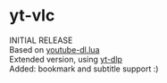 # yt-vlc<br>
INITIAL RELEASE<br>
Based on <a href="https://github.com/mjasny/vlc-youtubeDL">youtube-dl.lua</a><br>
Extended version, using <a href="https://github.com/yt-dlp/yt-dlp">yt-dlp</a><br>
Added: bookmark and subtitle support :)<br>
